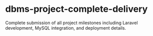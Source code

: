 # dbms-project-complete-delivery
Complete submission of all project milestones including Laravel development, MySQL integration, and deployment details.
